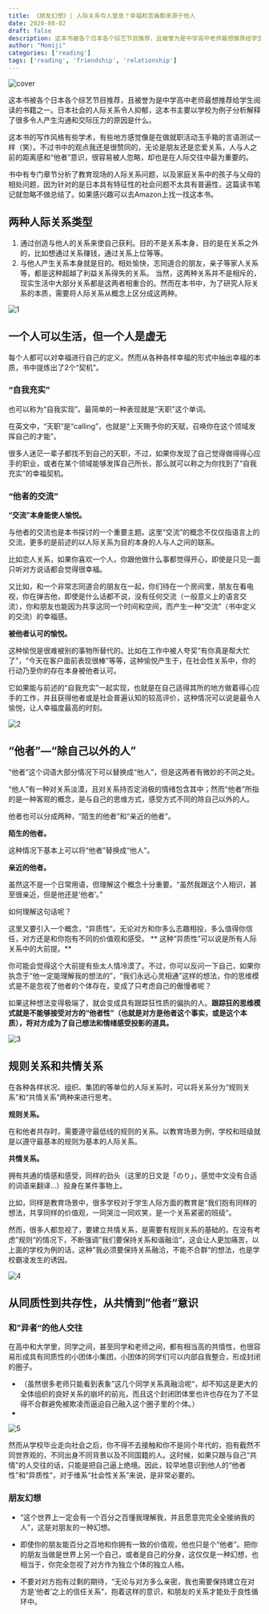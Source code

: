 ```yaml
---
title: 《朋友幻想》| 人际关系令人窒息？幸福和苦痛都来源于他人
date: 2020-08-02
draft: false
description: 这本书被各个日本各个综艺节目推荐，且被誉为是中学高中老师最想推荐给学生阅读的书籍之一。日本社会的人际关系令人抑郁，这本书主要以学校为例子分析解释了很多令人产生沟通和交际压力的原因是什么。
author: "Momiji"
categories: ['reading']
tags: ['reading', 'friendship', 'relationship']
---
```

![cover](/images/friend-fantasy/cover.jpeg)

这本书被各个日本各个综艺节目推荐，且被誉为是中学高中老师最想推荐给学生阅读的书籍之一。日本社会的人际关系令人抑郁，这本书主要以学校为例子分析解释了很多令人产生沟通和交际压力的原因是什么。

这本书的写作风格有些学术，有些地方感觉像是在做就职活动玉手箱的言语测试一样（笑）。不过书中的观点我还是很赞同的，无论是朋友还是恋爱关系，人与人之前的距离感和“他者”意识，很容易被人忽略，却也是在人际交往中最为重要的。

书中有专门章节分析了教育现场的人际关系问题，以及家庭关系中的孩子与父母的相处问题，因为针对的是日本具有特征性的社会问题不太具有普遍性，这篇读书笔记就忽略不做总结了。如果感兴趣可以去Amazon上找一找这本书。

## 两种人际关系类型

1. 通过创造与他人的关系来使自己获利。目的不是关系本身，目的是在关系之外的，比如想通过关系赚钱，通过关系上位等等。
2. 与他人产生关系本身就是目的。相处愉快，志同道合的朋友，亲子等家人关系等，都是这种超越了利益关系得失的关系。
当然，这两种关系并不是相斥的，现实生活中大部分关系都是这两者相重合的。然而在本书中，为了研究人际关系的本质，需要将人际关系从概念上区分成这两种。

![1](/images/friend-fantasy/1.png)

## 一个人可以生活，但一个人是虚无

每个人都可以对幸福进行自己的定义。然而从各种各样幸福的形式中抽出幸福的本质，书中提炼出了2个“契机”。

### “自我充实”

也可以称为“自我实现”。最简单的一种表现就是“天职”这个单词。

在英文中，“天职”是“calling”，也就是“上天赐予你的天赋，召唤你在这个领域发挥自己的才能”。

很多人迷茫一辈子都找不到自己的天职，不过，如果你发现了自己觉得做得得心应手的职业，或者在某个领域能够发挥自己所长，那么就可以称之为你找到了“自我充实”的幸福契机。

### “他者的交流”

**“交流”本身能使人愉悦。**

与他者的交流也是本书探讨的一个重要主题。这里“交流”的概念不仅仅指语言上的交流，更多的是前述的以人际关系为目的本身的人与人之间的联系。

比如恋人关系，如果你喜欢一个人，你跟他做什么事都觉得开心，即使是只见一面只听对方说话都会觉得很幸福。

又比如，和一个非常志同道合的朋友在一起，你们待在一个房间里，朋友在看电视，你在弹吉他，即使是什么话都不说，没有任何交流（一般意义上的语言交流），你和朋友也能因为共享这同一个时间和空间，而产生一种“交流”（书中定义的交流）的幸福感。

**被他者认可的愉悦。**

这种愉悦是很难被别的事物所替代的。比如在工作中被人夸奖“有你真是帮大忙了”，“今天在客户面前表现很棒”等等，这种愉悦产生于，在社会性关系中，你的行动乃至你的存在本身被他者认可。

它如果能与前述的“自我充实”一起实现，也就是在自己适得其所的地方做着得心应手的工作，并且获得他者或是社会普遍认知的较高评价，这种情况可以说是最令人愉悦，让人幸福度最高的时刻。

![2](/images/friend-fantasy/2.png)

## “他者”—“除自己以外的人”

“他者”这个词语大部分情况下可以替换成“他人”，但是这两者有微妙的不同之处。

“他人”有一种对关系淡漠，且对关系持否定消极的情绪包含其中；然而“他者”所指的是一种客观的概念，是与自己的思维方式，感受方式不同的除自己以外的人。

他者也可以分成两种，“陌生的他者”和“亲近的他者”。

**陌生的他者。**

这种情况下基本上可以将“他者”替换成“他人”。

**亲近的他者。**

虽然这不是一个日常用语，但理解这个概念十分重要。“虽然我跟这个人相识，甚至很亲近，但是他还是‘他者’。”

如何理解这句话呢？

这里又要引入一个概念，“异质性”。无论对方和你多么志趣相投，多么值得你信任，对方还是和你抱有不同的价值观和感受。
**
这种“异质性”可以说是所有人际关系中的大前提。**

你可能会觉得这个大前提有些太人情冷漠了。不过，你可以反问一下自己，如果你执念于“他一定能理解我的想法的”，“我们永远心灵相通”这样的想法，你的思维模式是不是忽视了他者的个体存在，变成了只考虑自己的傲慢者呢？

如果这种想法变得极端了，就会变成具有跟踪狂性质的偏执的人。**跟踪狂的思维模式就是不能够接受对方的“他者性”（也就是对方是他者这个事实，或是这个本质），将对方成为了自己想法和情绪感受投影的道具。**

![3](/images/friend-fantasy/3.png)

## 规则关系和共情关系

在各种各样状况、组织、集团的等单位的人际关系时，可以将关系分为“规则关系”和“共情关系”两种来进行思考。

**规则关系。**

在和他者共存时，需要遵守最低线的规则的关系。以教育场景为例，学校和班级就是以遵守最基本的规则为基本的人际关系。

**共情关系。**

拥有共通的情感和感受，同样的劲头（这里的日文是「のり」，感觉中文没有合适的词语来翻译...）投身在某件事物上。

比如，同样是教育场景中，很多学校对于学生人际方面的教育是“我们抱有同样的想法，共享同样的价值观，一同哭泣一同欢笑，是一个关系紧密的班级”。

然而，很多人都忽视了，要建立共情关系，是需要有规则关系的基础的。在没有考虑”规则“的情况下，不断强调”我们要保持关系和谐融洽“，这会让人更加痛苦，以上面的学校为例的话，这种”我必须要保持关系融洽，不能不合群“的想法，也是学校霸凌发生的诱因。

![4](/images/friend-fantasy/4.jpeg)

## 从同质性到共存性，从共情到”他者“意识

### 和”异者“的他人交往

在高中和大学里，同学之间，甚至同学和老师之间，都有相当高的共情性，也很容易形成具有同质性的小团体小集团，小团体的同学们可以内部自我整合，形成封闭的圈子。

- （虽然很多老师只能看到表象”这几个同学关系真融洽呢“，却不知这是更大的全体组织的良好关系的崩坏的前兆，而且这个封闭团体里也许也存在为了不显得不合群避免被欺凌而逼迫自己融入这个圈子里的个体。）
- 
![5](/images/friend-fantasy/5.jpeg)

然而从学校毕业走向社会之后，你不得不去接触和你不是同个年代的，抱有截然不同世界观的，不同出身不同背景以及不同国籍的人。这时候，如果只跟与自己“共情”的人交往的话，只能是把自己逼上绝境。因此，较早地意识到他人的“他者性”和“异质性”，对于维系“社会性关系”来说，是非常必要的。

### 朋友幻想

- “这个世界上一定会有一个百分之百懂我理解我，并且愿意完完全全接纳我的人”，这是对朋友的一种幻想。

- 即使你的朋友能百分之百地和你拥有一致的价值观，他也只是个“他者”。把你的朋友当做是世界上另一个自己，或者是自己的分身，这仅仅是一种幻想，也相当于，你完全忽视了对方作为独立个体的独立人格。

- 不要对对方抱有过剩的期待，“无论与对方多么亲密，我也需要保持建立在对方是‘他者’之上的信任关系”，抱着这样的意识，和朋友的关系才能处于良性循环中。